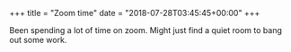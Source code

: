 +++
title = "Zoom time"
date = "2018-07-28T03:45:45+00:00"
+++

Been spending a lot of time on zoom. Might just find a quiet room to bang out some work.
			